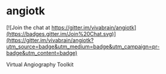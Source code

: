angiotk
=======

[![Join the chat at https://gitter.im/vivabrain/angiotk](https://badges.gitter.im/Join%20Chat.svg)](https://gitter.im/vivabrain/angiotk?utm_source=badge&utm_medium=badge&utm_campaign=pr-badge&utm_content=badge)

Virtual Angiography Toolkit
